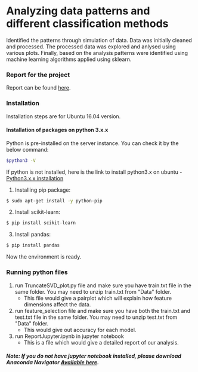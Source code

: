 #  Analyzing data patterns and different classification methods

Identified the patterns through simulation of data. Data was initially cleaned and processed. The processed data was explored and anlysed using various plots. Finally, based on the analysis patterns were identified using machine learning algorithms applied using sklearn.

### Report for the project
Report can be found [here]().

### Installation

Installation steps are for Ubuntu 16.04 version.


#### Installation of packages on python 3.x.x
Python is pre-installed on the server instance. You can check it by the below command:
```sh
$python3 -V
```
If python is not installed, here is the link to install python3.x on ubuntu - [Python3.x.x installation](https://www.digitalocean.com/community/tutorials/how-to-install-python-3-and-set-up-a-local-programming-environment-on-ubuntu-16-04)

1. Installing pip package:
```sh
$ sudo apt-get install -y python-pip
```
2. Install scikit-learn:
```sh
$ pip install scikit-learn  
```
3. Install pandas:
```sh
$ pip install pandas  
```
Now the environment is ready.
### Running python files
1. run TruncateSVD_plot.py file and make sure you have train.txt file in the same folder. You may need to unzip train.txt from "Data" folder.
    - This file would give a pairplot which will explain how feature dimensions affect the data.
2. run feature_selection file and make sure you have both the train.txt and test.txt file in the same folder. You may need to unzip test.txt from "Data" folder.
    - This would give out accuracy for each model.
3. run ReportJupyter.ipynb in jupyter notebook
    - This is a file which would give a detailed report of our analysis. 
##### Note: If you do not have jupyter notebook installed, please download Anaconda Navigator [Available here](https://www.anaconda.com/download/).